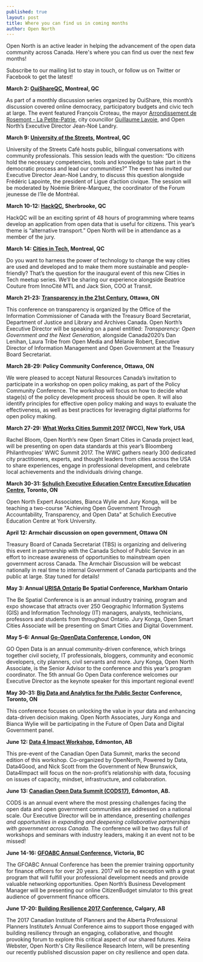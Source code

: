 ```yaml
---
published: true
layout: post
title: Where you can find us in coming months
author: Open North
---
```

Open North is an active leader in helping the advancement of the open
data community across Canada. Here's where you can find us over the next
few months!

Subscribe to our mailing list to stay in touch, or follow us on Twitter
or Facebook to get the latest!

**March 2:
[OuiShareQC](https://www.facebook.com/events/782164488600861/),
Montreal, QC**

As part of a monthly discussion series organized by OuiShare, this
month’s discussion covered online democracy, participatory budgets and
civic tech at large. The event featured François Croteau, the mayor
[Arrondissement de Rosemont - La
Petite-Patrie](https://www.facebook.com/arrondissementRPP/), city
councillor [Guillaume
Lavoie](https://www.facebook.com/guillaumelavoie.intl), and Open North’s
Executive Director Jean-Noé Landry.

**March 9: [University of the
Streets](https://www.concordia.ca/content/shared/en/events/offices/vpaer/oce/2017/03/09/2017-03-09_representative-democracy.html),
Montreal, QC**

University of the Streets Café hosts public, bilingual conversations
with community professionals. This session leads with the question: “Do
citizens hold the necessary competencies, tools and knowledge to take
part in the democratic process and lead our communities?” The event has
invited our Executive Director Jean-Noé Landry, to discuss this question
alongside Frédéric Lapointe, the president of Ligue d’action civique.
The session will be moderated by Noémie Brière-Marquez, the coordinator
of the Forum jeunesse de l’île de Montréal.

**March 10-12: [HackQC](http://hackqc.ca/horaire/),
Sherbrooke, QC**

HackQC will be an exciting sprint of 48 hours of programming where teams
develop an application from open data that is useful for citizens. This
year’s theme is “alternative transport.” Open North will be in
attendance as a member of the jury.

**March 14: [Cities in
Tech](https://www.meetup.com/fr-FR/Cities-in-Tech/events/237762337/?eventId=237762337),
Montreal, QC**

Do you want to harness the power of technology to change the way cities
are used and developed and to make them more sustainable and
people-friendly? That’s the question for the inaugural event of this new
Cities in Tech meetup series. We’ll be sharing our experience alongside
Beatrice Couture from InnoCité MTL and Jack Sion, COO at Transit.

**March 21-23: [Transparency in the 21st
Century](http://www.oic-ci.gc.ca/transparencyconference/index.html),
Ottawa, ON**

This conference on transparency is organized by the Office of the
Information Commissioner of Canada with the Treasury Board Secretariat,
Department of Justice and Library and Archives Canada. Open North’s
Executive Director will be speaking on a panel entitled: *Transparency:
Open Government and the Next Generation,* alongside Canada2020’s Dan
Lenihan, Laura Tribe from Open Media and Mélanie Robert, Executive
Director of Information Management and Open Government at the Treasury
Board Secretariat.

**March 28-29: Policy Community Conference, Ottawa, ON**

We were pleased to accept Natural Resources Canada’s invitation to
participate in a workshop on open policy making, as part of the Policy
Community Conference. The workshop will focus on how to decide what
stage(s) of the policy development process should be open. It will also
identify principles for effective open policy making and ways to
evaluate the effectiveness, as well as best practices for leveraging
digital platforms for open policy making.

**March 27-29: [What Works Cities Summit
2017](https://whatworkscities.bloomberg.org/) (WCC), New York,
USA**

Rachel Bloom, Open North’s new Open Smart Cities in Canada project lead,
will be presenting on open data standards at this year’s Bloomberg
Philanthropies’ WWC Summit 2017. The WWC gathers nearly 300 dedicated
city practitioners, experts, and thought leaders from cities across the
USA to share experiences, engage in professional development, and
celebrate local achievements and the individuals driving change.

**March 30-31: [Schulich Executive Education Centre Executive Education Centre](http://seec.schulich.yorku.ca/), Toronto, ON**

Open North Expert Associates, Bianca Wylie and Jury Konga, will be teaching a two-course "Achieving Open Government Through Accountability, Transparency, and Open Data" at Schulich Executive Education Centre at York University.


**April 12: Armchair discussion on open government, Ottawa ON**

Treasury Board of Canada Secretariat (TBS) is organizing and delivering
this event in partnership with the Canada School of Public Service in an
effort to increase awareness of opportunities to mainstream open
government across Canada. The Armchair Discussion will be webcast
nationally in real time to internal Government of Canada participants
and the public at large. Stay tuned for details!

**May 3: Annual [URISA Ontario](http://www.urisaontario.ca/)
Be Spatial Conference, Markham Ontario**

The Be Spatial Conference is is an annual industry training, program and
expo showcase that attracts over 250 Geographic Information Systems
(GIS) and Information Technology (IT) managers, analysts, technicians,
professors and students from throughout Ontario. Jury Konga, Open Smart
Cities Associate will be presenting on Smart Cities and Digital
Government.

**May 5-6: Annual [Go-OpenData
Conference](http://go-opendata.ca/), London, ON**

GO Open Data is an annual community-driven conference, which brings
together civil society, IT professionals, bloggers, community and
economic developers, city planners, civil servants and more. Jury Konga,
Open North Associate, is the Senior Advisor to the conference and this
year’s program coordinator. The 5th annual Go Open Data conference
welcomes our Executive Director as the keynote speaker for this
important regional event!

**May 30-31: [Big Data and Analytics for the Public
Sector](http://www.infonex.ca/1250/index.shtml) Conference,
Toronto, ON**

This conference focuses on unlocking the value in your data and
enhancing data-driven decision making. Open North Associates, Jury Konga
and Bianca Wylie will be participating in the Future of Open Data and
Digital Government panel.

**June 12: [Data 4 Impact
Workshop](http://opendatasummit.ca/), Edmonton, AB**

This pre-event of the Canadian Open Data Summit, marks the second
edition of this workshop. Co-organized by OpenNorth, Powered by Data,
Data4Good, and Nick Scott from the Government of New Brunswick,
Data4Impact will focus on the non-profit’s relationship with data,
focusing on issues of capacity, mindset, infrastructure, and
collaboration.

**June 13: [Canadian Open Data Summit
(CODS17)](http://opendatasummit.ca/), Edmonton, AB.**

CODS is an annual event where the most pressing challenges facing the
open data and open government communities are addressed on a national
scale. Our Executive Director will be in attendance, presenting
*challenges and opportunities in expanding and deepening collaborative
partnerships with government across Canada.* The conference will be two
days full of workshops and seminars with industry leaders, making it an
event not to be missed!

**June 14-16: [GFOABC Annual
Conference](https://www.gfoabc.ca/events/annual-conference/2017-conference/),
Victoria, BC**

The GFOABC Annual Conference has been the premier training opportunity
for finance officers for over 20 years. 2017 will be no exception with a
great program that will fulfill your professional development needs and
provide valuable networking opportunities. Open North’s Business
Development Manager will be presenting our online CitizenBudget
simulator to this great audience of government finance officers.

**June 17-20: [Building Resilience 2017 Conference](http://www.cip-icu.ca/Resilience2017), Calgary, AB**

The 2017 Canadian Institute of Planners and the Alberta Professional Planners Institute’s Annual Conference aims to support those engaged with building resiliency through an engaging, collaborative, and thought provoking forum to explore this critical aspect of our shared futures. Keira Webster, Open North's City Resilience Research Intern, will be presenting our recently published discussion paper on city resilience and open data.

